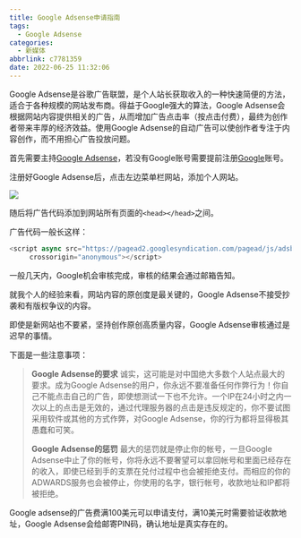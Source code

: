 ```yaml
---
title: Google Adsense申请指南
tags:
  - Google Adsense
categories:
  - 新媒体
abbrlink: c7781359
date: 2022-06-25 11:32:06
---
```


Google Adsense是谷歌广告联盟，是个人站长获取收入的一种快速简便的方法，适合于各种规模的网站发布商。得益于Google强大的算法，Google Adsense会根据网站内容提供相关的广告，从而增加广告点击率（按点击付费），最终为创作者带来丰厚的经济效益。使用Google Adsense的自动广告可以使创作者专注于内容创作，而不用担心广告投放问题。

<!-- more -->

首先需要主持[Google Adsense](https://www.google.com/adsense)，若没有Google账号需要提前注册[Google](https://www.google.com/)账号。

注册好Google Adsense后，点击左边菜单栏网站，添加个人网站。

![](https://static.gridea.dev/335395751264780883/5JX9OlkuD.png)

随后将广告代码添加到网站所有页面的`<head></head>`之间。

广告代码一般长这样：

```javascript
<script async src="https://pagead2.googlesyndication.com/pagead/js/adsbygoogle.js?client=ca-pub-xxxxxxxxx"
     crossorigin="anonymous"></script>
```

一般几天内，Google机会审核完成，审核的结果会通过邮箱告知。

就我个人的经验来看，网站内容的原创度是最关键的，Google Adsense不接受抄袭和有版权争议的内容。

即使是新网站也不要紧，坚持创作原创高质量内容，Google Adsense审核通过是迟早的事情。

下面是一些注意事项：

> **Google Adsense的要求**
> 诚实，这可能是对中国绝大多数个人站点最大的要求。成为Google Adsense的用户，你永远不要准备任何作弊行为！你自己不能点击自己的广告，即使想测试一下也不允许。一个IP在24小时之内一次以上的点击是无效的，通过代理服务器的点击是违反规定的，你不要试图采用软件或其他的方式作弊，对Google Adsense，你的行为都将显得极其愚蠢和可笑。
>
> **Google Adsense的惩罚**
> 最大的惩罚就是停止你的帐号，一旦Google Adsense中止了你的帐号，你将永远不要奢望可以拿回帐号和里面已经存在的收入，即使已经到手的支票在兑付过程中也会被拒绝支付。而相应的你的ADWARDS服务也会被停止，你使用的名字，银行帐号，收款地址和IP都将被拒绝。

Google adsense的广告费满100美元可以申请支付，满10美元时需要验证收款地址，Google Adsense会给邮寄PIN码，确认地址是真实存在的。